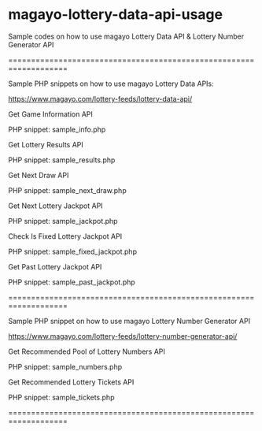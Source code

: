 # magayo-lottery-data-api-usage
Sample codes on how to use magayo Lottery Data API & Lottery Number Generator API

===================================================================

Sample PHP snippets on how to use magayo Lottery Data APIs:

https://www.magayo.com/lottery-feeds/lottery-data-api/

Get Game Information API

PHP snippet: sample_info.php

Get Lottery Results API

PHP snippet: sample_results.php

Get Next Draw API

PHP snippet: sample_next_draw.php

Get Next Lottery Jackpot API

PHP snippet: sample_jackpot.php

Check Is Fixed Lottery Jackpot API

PHP snippet: sample_fixed_jackpot.php

Get Past Lottery Jackpot API

PHP snippet: sample_past_jackpot.php

===================================================================

Sample PHP snippet on how to use magayo Lottery Number Generator API

https://www.magayo.com/lottery-feeds/lottery-number-generator-api/

Get Recommended Pool of Lottery Numbers API

PHP snippet: sample_numbers.php

Get Recommended Lottery Tickets API

PHP snippet: sample_tickets.php

===================================================================

